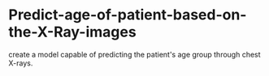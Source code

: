 # Predict-age-of-patient-based-on-the-X-Ray-images
create a model capable of predicting the patient's age group through chest X-rays.
